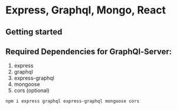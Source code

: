 # Express, Graphql, Mongo, React

## Getting started

## Required Dependencies for GraphQl-Server:

1. express
2. graphql
3. express-graphql
4. mongoose
5. cors (optional)

`npm i express graphql express-graphql mongoose cors`

